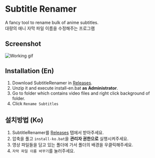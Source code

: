 # Subtitle Renamer
A fancy tool to rename bulk of anime subtitles.  
대량의 애니 자막 파일 이름을 수정해주는 프로그램

## Screenshot
![Working gif](https://i.imgur.com/Sf3SxYQ.gif)

## Installation (En)
1. Download SubtitleRenamer in [Releases](https://github.com/HelloWorld017/subtitle-renamer/releases).  
2. Unzip it and execute install-en.bat **as Administrator**.  
3. Go to folder which contains video files and right click background of folder.  
4. Click `Rename Subtitles`

## 설치방법 (Ko)
1. SubtitleRenamer를 [Releases](https://github.com/HelloWorld017/subtitle-renamer/releases) 탭에서 받아주세요.  
2. 압축을 풀고 `install-ko.bat`을 **관리자 권한으로** 실행시켜주세요.  
3. 영상 파일들을 담고 있는 폴더에 가서 폴더의 배경을 우클릭해주세요.  
4. `자막 파일 이름 바꾸기`를 눌러주세요.
